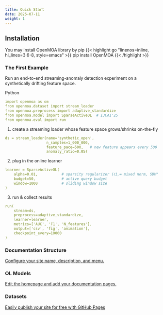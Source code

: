 ```yaml
---
title: Quick Start
date: 2025-07-11
weight: 1
---
```


## Installation

You may install OpenMOA library by pip
{{< highlight go "linenos=inline, hl_lines=3 6-8, style=emacs" >}}
pip install OpenMOA
{{< /highlight >}}


### The First Example

Run an end-to-end streaming-anomaly detection experiment on a synthetically drifting feature space.

Python
```yaml
import openmoa as om
from openmoa.dataset import stream_loader
from openmoa.preprocess import adaptive_standardize
from openmoa.model import SparseActiveOL  # IJCAI'25
from openmoa.eval import run
```

1. create a streaming loader whose feature space grows/shrinks on-the-fly
```yaml
ds = stream_loader(name='synthetic_open',
                   n_samples=1_000_000,
                   feature_pace=500,   # new feature appears every 500 steps
                   anomaly_ratio=0.05)
```

2. plug in the online learner
```yaml
learner = SparseActiveOL(
    alpha=0.01,           # sparsity regularizer (ℓ1,∞ mixed norm, SDM'24)
    budget=50,            # active query budget
    window=1000           # sliding window size
)
```

3. run & collect results
```yaml
run(
    stream=ds,
    preprocess=adaptive_standardize,
    learner=learner,
    metrics=['AUC', 'F1', 'N_features'],
    output=['csv', 'fig', 'animation'],
    checkpoint_every=10000
)
```

### Documentation Structure

[Configure your site name, description, and menu.](https://docs.hugoblox.com/tutorial/blog/)

### OL Models

[Edit the homepage and add your documentation pages.](https://docs.hugoblox.com/tutorial/blog/)

### Datasets

[Easily publish your site for free with GitHub Pages](https://docs.hugoblox.com/tutorial/blog/)
